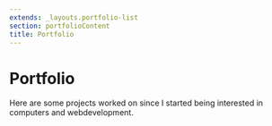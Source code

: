 ```yaml
---
extends: _layouts.portfolio-list
section: portfolioContent
title: Portfolio
---
```


# Portfolio

Here are some projects worked on since I started being interested in computers and webdevelopment.